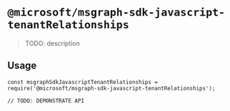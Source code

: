 # `@microsoft/msgraph-sdk-javascript-tenantRelationships`

> TODO: description

## Usage

```
const msgraphSdkJavascriptTenantRelationships = require('@microsoft/msgraph-sdk-javascript-tenantRelationships');

// TODO: DEMONSTRATE API
```
